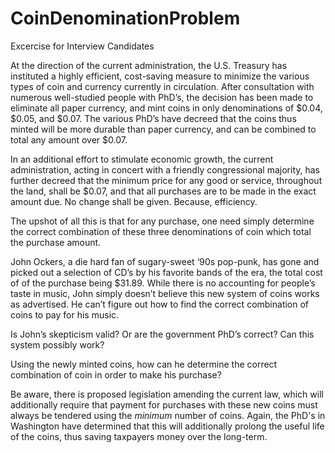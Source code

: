 # CoinDenominationProblem
Excercise for Interview Candidates

At the direction of the current administration, the U.S. Treasury has instituted a highly efficient, cost-saving measure to minimize the various types of coin and currency currently in circulation. After consultation with numerous well-studied people with PhD’s, the decision has been made to eliminate all paper currency, and mint coins in only denominations of $0.04, $0.05, and $0.07. The various PhD’s have decreed that the coins thus minted will be more durable than paper currency, and can be combined to total any amount over $0.07. 

In an additional effort to stimulate economic growth, the current administration, acting in concert with a friendly congressional majority, has further decreed that the minimum price for any good or service, throughout the land, shall be $0.07, and that all purchases are to be made in the exact amount due. No change shall be given. Because, efficiency.

The upshot of all this is that for any purchase, one need simply determine the correct combination of these three denominations of coin which total the purchase amount. 


John Ockers, a die hard fan of sugary-sweet ‘90s pop-punk, has gone and picked out a selection of CD’s by his favorite bands of the era, the total cost of of the purchase being $31.89. While there is no accounting for people’s taste in music, John simply doesn’t believe this new system of coins works as advertised. He can’t figure out how to find the correct combination of coins to pay for his music. 

Is John’s skepticism valid? Or are the government PhD’s correct? Can this system possibly work?

Using the newly minted coins, how can he determine the correct combination of coin in order to make his purchase? 

Be aware, there is proposed legislation amending the current law, which will additionally require that payment for purchases with these new coins must always be tendered using the *minimum* number of coins. Again, the PhD's in Washington have determined that this will additionally prolong the useful life of the coins, thus saving taxpayers money over the long-term. 


